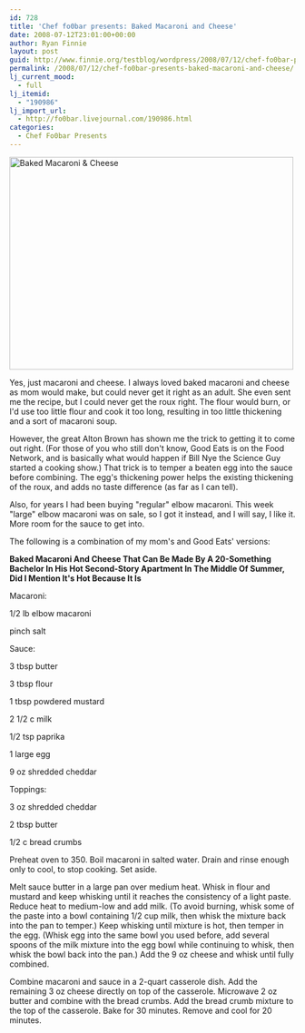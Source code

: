 ```yaml
---
id: 728
title: 'Chef fo0bar presents: Baked Macaroni and Cheese'
date: 2008-07-12T23:01:00+00:00
author: Ryan Finnie
layout: post
guid: http://www.finnie.org/testblog/wordpress/2008/07/12/chef-fo0bar-presents-baked-macaroni-and-cheese/
permalink: /2008/07/12/chef-fo0bar-presents-baked-macaroni-and-cheese/
lj_current_mood:
  - full
lj_itemid:
  - "190986"
lj_import_url:
  - http://fo0bar.livejournal.com/190986.html
categories:
  - Chef Fo0bar Presents
---
```

[<img src="http://farm4.static.flickr.com/3192/2663594420_e449ba01fe.jpg" width="500" height="375" alt="Baked Macaroni & Cheese" />](http://www.flickr.com/photos/fo0bar/2663594420/ "Baked Macaroni & Cheese by fo0bar, on Flickr")

Yes, just macaroni and cheese. I always loved baked macaroni and cheese as mom would make, but could never get it right as an adult. She even sent me the recipe, but I could never get the roux right. The flour would burn, or I'd use too little flour and cook it too long, resulting in too little thickening and a sort of macaroni soup.

However, the great Alton Brown has shown me the trick to getting it to come out right. (For those of you who still don't know, Good Eats is on the Food Network, and is basically what would happen if Bill Nye the Science Guy started a cooking show.) That trick is to temper a beaten egg into the sauce before combining. The egg's thickening power helps the existing thickening of the roux, and adds no taste difference (as far as I can tell).

Also, for years I had been buying "regular" elbow macaroni. This week "large" elbow macaroni was on sale, so I got it instead, and I will say, I like it. More room for the sauce to get into.

The following is a combination of my mom's and Good Eats' versions:

**Baked Macaroni And Cheese That Can Be Made By A 20-Something Bachelor In His Hot Second-Story Apartment In The Middle Of Summer, Did I Mention It's Hot Because It Is**

Macaroni:
  
1/2 lb elbow macaroni
  
pinch salt

Sauce:
  
3 tbsp butter
  
3 tbsp flour
  
1 tbsp powdered mustard
  
2 1/2 c milk
  
1/2 tsp paprika
  
1 large egg
  
9 oz shredded cheddar

Toppings:
  
3 oz shredded cheddar
  
2 tbsp butter
  
1/2 c bread crumbs

Preheat oven to 350. Boil macaroni in salted water. Drain and rinse enough only to cool, to stop cooking. Set aside.

Melt sauce butter in a large pan over medium heat. Whisk in flour and mustard and keep whisking until it reaches the consistency of a light paste. Reduce heat to medium-low and add milk. (To avoid burning, whisk some of the paste into a bowl containing 1/2 cup milk, then whisk the mixture back into the pan to temper.) Keep whisking until mixture is hot, then temper in the egg. (Whisk egg into the same bowl you used before, add several spoons of the milk mixture into the egg bowl while continuing to whisk, then whisk the bowl back into the pan.) Add the 9 oz cheese and whisk until fully combined.

Combine macaroni and sauce in a 2-quart casserole dish. Add the remaining 3 oz cheese directly on top of the casserole. Microwave 2 oz butter and combine with the bread crumbs. Add the bread crumb mixture to the top of the casserole. Bake for 30 minutes. Remove and cool for 20 minutes.